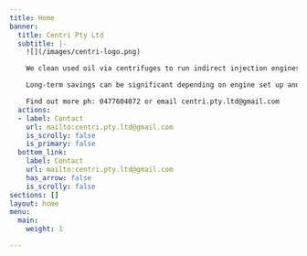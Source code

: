 ```yaml
---
title: Home
banner:
  title: Centri Pty Ltd
  subtitle: |-
    ![](/images/centri-logo.png)

    We clean used oil via centrifuges to run indirect injection engines dual tank start up/shut down or diesel on single tank oil/diesel/fuel mix.

    Long-term savings can be significant depending on engine set up and individual run times.

    Find out more ph: 0477604072 or email centri.pty.ltd@gmail.com
  actions:
  - label: Contact
    url: mailto:centri.pty.ltd@gmail.com
    is_scrolly: false
    is_primary: false
  bottom_link:
    label: Contact
    url: mailto:centri.pty.ltd@gmail.com
    has_arrow: false
    is_scrolly: false
sections: []
layout: home
menu:
  main:
    weight: 1

---
```

